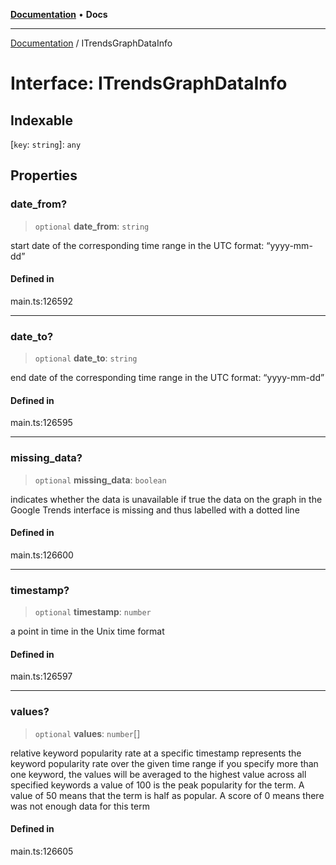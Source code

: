 [**Documentation**](../README.md) • **Docs**

***

[Documentation](../globals.md) / ITrendsGraphDataInfo

# Interface: ITrendsGraphDataInfo

## Indexable

 \[`key`: `string`\]: `any`

## Properties

### date\_from?

> `optional` **date\_from**: `string`

start date of the corresponding time range
in the UTC format: “yyyy-mm-dd”

#### Defined in

main.ts:126592

***

### date\_to?

> `optional` **date\_to**: `string`

end date of the corresponding time range
in the UTC format: “yyyy-mm-dd”

#### Defined in

main.ts:126595

***

### missing\_data?

> `optional` **missing\_data**: `boolean`

indicates whether the data is unavailable
if true the data on the graph in the Google Trends interface is missing and thus labelled with a dotted line

#### Defined in

main.ts:126600

***

### timestamp?

> `optional` **timestamp**: `number`

a point in time in the Unix time format

#### Defined in

main.ts:126597

***

### values?

> `optional` **values**: `number`[]

relative keyword popularity rate at a specific timestamp
represents the keyword popularity rate over the given time range
if you specify more than one keyword, the values will be averaged to the highest value across all specified keywords
a value of 100 is the peak popularity for the term. A value of 50 means that the term is half as popular. A score of 0 means there was not enough data for this term

#### Defined in

main.ts:126605
